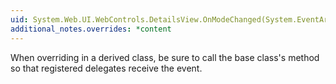 ```yaml
---
uid: System.Web.UI.WebControls.DetailsView.OnModeChanged(System.EventArgs)
additional_notes.overrides: *content
---
```


<p>When overriding <xref href="System.Web.UI.WebControls.DetailsView.OnModeChanged(System.EventArgs)"></xref> in a derived class, be sure to call the base class's <xref href="System.Web.UI.WebControls.DetailsView.OnModeChanged(System.EventArgs)"></xref> method so that registered delegates receive the event.</p>


